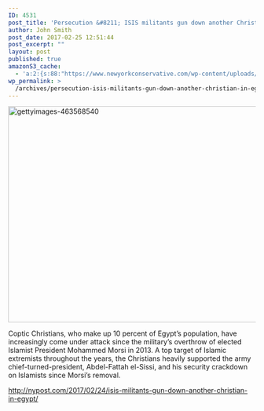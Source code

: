 ```yaml
---
ID: 4531
post_title: 'Persecution &#8211; ISIS militants gun down another Christian in Egypt'
author: John Smith
post_date: 2017-02-25 12:51:44
post_excerpt: ""
layout: post
published: true
amazonS3_cache:
  - 'a:2:{s:88:"https://www.newyorkconservative.com/wp-content/uploads/2017/02/gettyimages-463568540.jpg";i:4532;s:106:"https://s3.amazonaws.com/newyorkconservative/wp-content/uploads/2017/02/25125036/gettyimages-463568540.jpg";i:4532;}'
wp_permalink: >
  /archives/persecution-isis-militants-gun-down-another-christian-in-egypt/
---
```

<a href="https://www.newyorkconservative.com/wp-content/uploads/2017/02/gettyimages-463568540.jpg"><img class="alignnone size-full wp-image-4532" src="https://www.newyorkconservative.com/wp-content/uploads/2017/02/gettyimages-463568540.jpg" alt="gettyimages-463568540" width="664" height="441" /></a>

Coptic Christians, who make up 10 percent of Egypt’s population, have increasingly come under attack since the military’s overthrow of elected Islamist President Mohammed Morsi in 2013. A top target of Islamic extremists throughout the years, the Christians heavily supported the army chief-turned-president, Abdel-Fattah el-Sissi, and his security crackdown on Islamists since Morsi’s removal.

<a href="http://nypost.com/2017/02/24/isis-militants-gun-down-another-christian-in-egypt/">http://nypost.com/2017/02/24/isis-militants-gun-down-another-christian-in-egypt/</a>